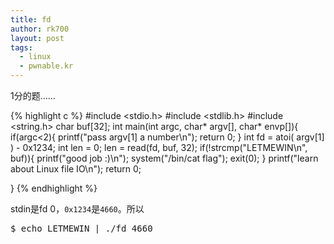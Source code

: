 ```yaml
---
title: fd
author: rk700
layout: post
tags:
  - linux
  - pwnable.kr
---
```


1分的题……

{% highlight c %}
#include <stdio.h>
#include <stdlib.h>
#include <string.h>
char buf[32];
int main(int argc, char* argv[], char* envp[]){
        if(argc<2){
                printf("pass argv[1] a number\n");
                return 0;
        }
        int fd = atoi( argv[1] ) - 0x1234;
        int len = 0;
        len = read(fd, buf, 32);
        if(!strcmp("LETMEWIN\n", buf)){
                printf("good job :)\n");
                system("/bin/cat flag");
                exit(0);
        }
        printf("learn about Linux file IO\n");
        return 0;

}
{% endhighlight %}

stdin是fd 0，`0x1234`是`4660`。所以
<pre>$ echo LETMEWIN | ./fd 4660</pre>

